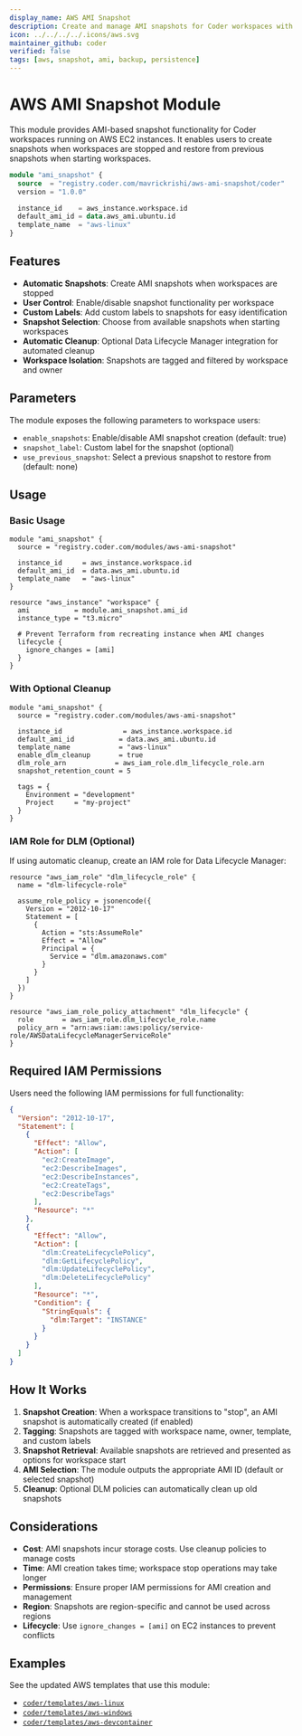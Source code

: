 ```yaml
---
display_name: AWS AMI Snapshot
description: Create and manage AMI snapshots for Coder workspaces with restore capabilities
icon: ../../../../.icons/aws.svg
maintainer_github: coder
verified: false
tags: [aws, snapshot, ami, backup, persistence]
---
```


# AWS AMI Snapshot Module

This module provides AMI-based snapshot functionality for Coder workspaces running on AWS EC2 instances. It enables users to create snapshots when workspaces are stopped and restore from previous snapshots when starting workspaces.

```tf
module "ami_snapshot" {
  source  = "registry.coder.com/mavrickrishi/aws-ami-snapshot/coder"
  version = "1.0.0"

  instance_id    = aws_instance.workspace.id
  default_ami_id = data.aws_ami.ubuntu.id
  template_name  = "aws-linux"
}
```

## Features

- **Automatic Snapshots**: Create AMI snapshots when workspaces are stopped
- **User Control**: Enable/disable snapshot functionality per workspace
- **Custom Labels**: Add custom labels to snapshots for easy identification
- **Snapshot Selection**: Choose from available snapshots when starting workspaces
- **Automatic Cleanup**: Optional Data Lifecycle Manager integration for automated cleanup
- **Workspace Isolation**: Snapshots are tagged and filtered by workspace and owner

## Parameters

The module exposes the following parameters to workspace users:

- `enable_snapshots`: Enable/disable AMI snapshot creation (default: true)
- `snapshot_label`: Custom label for the snapshot (optional)
- `use_previous_snapshot`: Select a previous snapshot to restore from (default: none)

## Usage

### Basic Usage

```hcl
module "ami_snapshot" {
  source = "registry.coder.com/modules/aws-ami-snapshot"

  instance_id     = aws_instance.workspace.id
  default_ami_id  = data.aws_ami.ubuntu.id
  template_name   = "aws-linux"
}

resource "aws_instance" "workspace" {
  ami           = module.ami_snapshot.ami_id
  instance_type = "t3.micro"

  # Prevent Terraform from recreating instance when AMI changes
  lifecycle {
    ignore_changes = [ami]
  }
}
```

### With Optional Cleanup

```hcl
module "ami_snapshot" {
  source = "registry.coder.com/modules/aws-ami-snapshot"

  instance_id               = aws_instance.workspace.id
  default_ami_id           = data.aws_ami.ubuntu.id
  template_name            = "aws-linux"
  enable_dlm_cleanup       = true
  dlm_role_arn            = aws_iam_role.dlm_lifecycle_role.arn
  snapshot_retention_count = 5

  tags = {
    Environment = "development"
    Project     = "my-project"
  }
}
```

### IAM Role for DLM (Optional)

If using automatic cleanup, create an IAM role for Data Lifecycle Manager:

```hcl
resource "aws_iam_role" "dlm_lifecycle_role" {
  name = "dlm-lifecycle-role"

  assume_role_policy = jsonencode({
    Version = "2012-10-17"
    Statement = [
      {
        Action = "sts:AssumeRole"
        Effect = "Allow"
        Principal = {
          Service = "dlm.amazonaws.com"
        }
      }
    ]
  })
}

resource "aws_iam_role_policy_attachment" "dlm_lifecycle" {
  role       = aws_iam_role.dlm_lifecycle_role.name
  policy_arn = "arn:aws:iam::aws:policy/service-role/AWSDataLifecycleManagerServiceRole"
}
```

## Required IAM Permissions

Users need the following IAM permissions for full functionality:

```json
{
  "Version": "2012-10-17",
  "Statement": [
    {
      "Effect": "Allow",
      "Action": [
        "ec2:CreateImage",
        "ec2:DescribeImages",
        "ec2:DescribeInstances",
        "ec2:CreateTags",
        "ec2:DescribeTags"
      ],
      "Resource": "*"
    },
    {
      "Effect": "Allow",
      "Action": [
        "dlm:CreateLifecyclePolicy",
        "dlm:GetLifecyclePolicy",
        "dlm:UpdateLifecyclePolicy",
        "dlm:DeleteLifecyclePolicy"
      ],
      "Resource": "*",
      "Condition": {
        "StringEquals": {
          "dlm:Target": "INSTANCE"
        }
      }
    }
  ]
}
```

## How It Works

1. **Snapshot Creation**: When a workspace transitions to "stop", an AMI snapshot is automatically created (if enabled)
2. **Tagging**: Snapshots are tagged with workspace name, owner, template, and custom labels
3. **Snapshot Retrieval**: Available snapshots are retrieved and presented as options for workspace start
4. **AMI Selection**: The module outputs the appropriate AMI ID (default or selected snapshot)
5. **Cleanup**: Optional DLM policies can automatically clean up old snapshots


## Considerations

- **Cost**: AMI snapshots incur storage costs. Use cleanup policies to manage costs
- **Time**: AMI creation takes time; workspace stop operations may take longer
- **Permissions**: Ensure proper IAM permissions for AMI creation and management
- **Region**: Snapshots are region-specific and cannot be used across regions
- **Lifecycle**: Use `ignore_changes = [ami]` on EC2 instances to prevent conflicts

## Examples

See the updated AWS templates that use this module:

- [`coder/templates/aws-linux`](https://registry.coder.com/templates/aws-linux)
- [`coder/templates/aws-windows`](https://registry.coder.com/templates/aws-windows)
- [`coder/templates/aws-devcontainer`](https://registry.coder.com/templates/aws-devcontainer)
